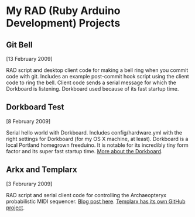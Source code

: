 <h1>My RAD (Ruby Arduino Development) Projects</h1>

<h2>Git Bell</h2>

[13 February 2009]

RAD script and desktop client code for making a bell ring when you commit code with git. Includes an example post-commit hook script using the client code to ring the bell. Client code sends a serial message for which the Dorkboard is listening. Dorkboard used because of its fast startup time.

<h2>Dorkboard Test</h2>

[8 February 2009]

Serial hello world with Dorkboard. Includes config/hardware.yml with the right settings for Dorkboard (for my OS X machine, at least). Dorkboard is a local Portland homegrown freeduino. It is notable for its incredibly tiny form factor and its super fast startup time. <a href="http://dorkbotpdx.org/wiki/dorkboard">More about the Dorkboard</a>. 

<h2>Arkx and Templarx</h2>

[3 Februrary 2009]

RAD script and serial client code for controlling the Archaeopteryx probabilistic MIDI sequencer. <a href="http://www.urbanhonking.com/ideasfordozens/2009/02/ruby_arduino_controlling_the_a.html">Blog post here</a>. <a href="http://github.com/atduskgreg/templarx/tree/master">Templarx has its own GitHub project</a>.
